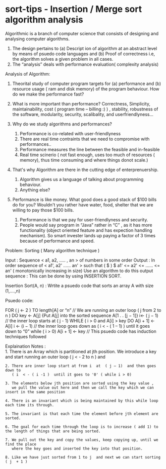 # sort-tips  - Insertion / Merge sort algorithm analysis

Algorithmic is a branch of computer science that consists of designing and analysing computer algorithms.
1. The design pertains to 
   (a)  Descript ion of algorithm at an abstract level by means of psuedo code languages and
    (b) Proof of correctness i.e, the algorithm solves a given problem in all cases.
2. The “analysis” deals with performance evaluation( complexity analysis)

Analysis of Algorithm:

1. Theorital study of computer program targets for 
   (a) performance and 
   (b) resource usage ( ram and disk memory) of the program behaviour. 
   How do we make the performance fast? 

2. What is more important than performance?
   Correctness, Simplicity, maintainability, cost ( program time – billing :) ) , 
   stability, robustness of the software, modularity, security, scalibality, and userfriendlyness...

3. Why do we study algorithms and performances?

   1. Performance is co-related with user-friendlyness
   2. There are real time contraints that we need to compromise with performances..
   3. Performance measures the line between the feasible and in-feasible
   4. Real time scinerio ( not fast enough, uses too much of resources ( memory), thus time 
      consuming and where things donot scale.)

4. That's why Algorithm are there in the cutting edge of enterprenuership. 
   1. Algorithm gives us a language of talking about programming behaviour.
   2. Anything else? 

5. Performance is like money. What good does a good stack of $100 bills do for you? 
   Wouldn't you rather have water, food, shelter that we are willing to pay those $100 bills.
   1. Performance is that we pay for user-friendlyness and security. 
   2. People would say program in “Java” rather in “C” , as it has more functionality (object 
      oriented feature and has expection handling mechanism). 
      So smart invester lands up paying a factor of 3 times because of performance and speed.

Problem: Sorting ( Many algorithm technique )

   Input    : Sequence < a1, a2, ..... , an > of numbers in some order 
   Output   : In order sequence of < a1', a2' ...... an' > such that ( $ ) 
                                    $ a1' <= a2' <= ...... <= an' ( monotonically increasing in size) 
   Use an algorithm to do this output sequence : This can be done by using INSERTION SORT. 

   Insertion Sort(A, n) : Wrtite a psuedo code that sorts an array A with size (1,....,n)

   Psuedo code: 
   
   FOR ( j ← 2 ) TO length[A]  or “n”   // We are running an outer loop ( j from 2 to n ) 
       DO key ← A[j]
         {Put A[j] into the sorted sequence A[1 . . [j − 1]}
          i← ( j − 1)                        // the inner loop starts at ( j - 1) 
          WHILE ( i > 0 and A[i] > key
              DO A[i + 1] ← A[i] 
                 i ← (i − 1)        // the inner loop goes down as ( i < - ( 1 – 1) ) until it goes down to “0” while ( i > 0)
          A[i + 1] ← key                // This psuedo code has induction techniques followed 

Explaination Notes :    
    1. There is an Array which is partitioned at jth position. 
       We introduce a key and start running an outer loop ( j  < -  2 to n ) and 

    2. There are inner loop start at from i  at  ( j – 1)  and then goes down to  
       ( i  < - ( i -1 )  until it goes to '0' ( while i > 0)   

    3. The elements below jth position are sorted using the key value , 
       we pull the value out here and then we call the key which we can insert in the same position
    
    4. There is an invariant which is being maintained by this while loop each time its through.

    5. The invariant is that each time the element before jth element are sorted.
  
    6. The goal for each time through the loop is to increase ( add 1) to the length of things that are being sorted.

    7. We pull out the key and copy the values, keep copying up, until we find the place 
       where the key goes and inserted the key into that position.

    8. Like we have just sorted from 1 to j  and next we can start sorting ( j  + 1 ) 

